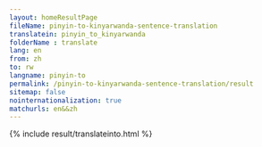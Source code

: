 ```yaml
---
layout: homeResultPage
fileName: pinyin-to-kinyarwanda-sentence-translation
translatein: pinyin_to_kinyarwanda
folderName : translate
lang: en
from: zh
to: rw
langname: pinyin-to
permalink: /pinyin-to-kinyarwanda-sentence-translation/result
sitemap: false
nointernationalization: true
matchurls: en&&zh
---
```

{% include result/translateinto.html %}

<script src="/js/result/translation.js" data-foldername="{{page.folderName}}" data-lang="{{page.lang}}"></script>
